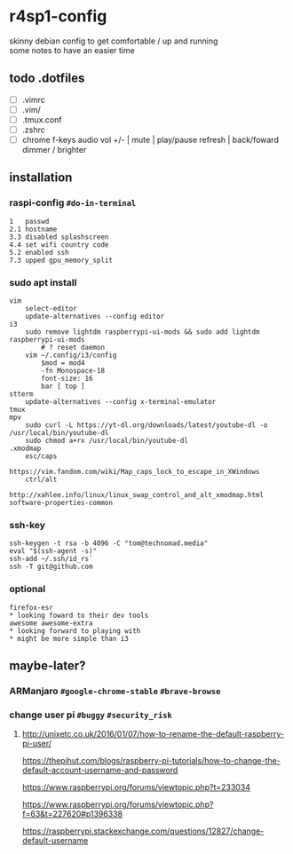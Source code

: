 # r4sp1-config
skinny debian config to get comfortable / up and running  
some notes to have an easier time

## todo .dotfiles

- [ ] .vimrc
- [ ] .vim/
- [ ] .tmux.conf
- [ ] .zshrc
- [ ] chrome f-keys
	audio vol +/- | mute | play/pause
	refresh | back/foward
	dimmer / brighter

## installation

### raspi-config `#do-in-terminal`
	1   passwd 
	2.1 hostname
	3.3 disabled splashscreen
	4.4 set wifi country code
	5.2 enabled ssh
	7.3 upped gpu_memory_split

### sudo apt install

	vim
		select-editor
		update-alternatives --config editor
	i3
		sudo remove lightdm raspberrypi-ui-mods && sudo add lightdm raspberrypi-ui-mods
			# ? reset daemon
		vim ~/.config/i3/config
			$mod = mod4
			-fn Monospace-18
			font-size: 16
			bar [ top ]
	stterm
		update-alternatives --config x-terminal-emulator
	tmux
	mpv
		sudo curl -L https://yt-dl.org/downloads/latest/youtube-dl -o /usr/local/bin/youtube-dl
		sudo chmod a+rx /usr/local/bin/youtube-dl
	.xmodmap
		esc/caps
			https://vim.fandom.com/wiki/Map_caps_lock_to_escape_in_XWindows
		ctrl/alt
			http://xahlee.info/linux/linux_swap_control_and_alt_xmodmap.html
	software-properties-common

### ssh-key
	ssh-keygen -t rsa -b 4096 -C "tom@technomad.media"
	eval "$(ssh-agent -s)"
	ssh-add ~/.ssh/id_rs`
	ssh -T git@github.com

### optional
	firefox-esr
	* looking foward to their dev tools
	awesome awesome-extra
	* looking forward to playing with
	* might be more simple than i3


## maybe-later?

### ARManjaro `#google-chrome-stable` `#brave-browse`

### change user pi `#buggy` `#security_risk`

1. http://unixetc.co.uk/2016/01/07/how-to-rename-the-default-raspberry-pi-user/

    https://thepihut.com/blogs/raspberry-pi-tutorials/how-to-change-the-default-account-username-and-password

    https://www.raspberrypi.org/forums/viewtopic.php?t=233034

    https://www.raspberrypi.org/forums/viewtopic.php?f=63&t=227620#p1396338

    https://raspberrypi.stackexchange.com/questions/12827/change-default-username


